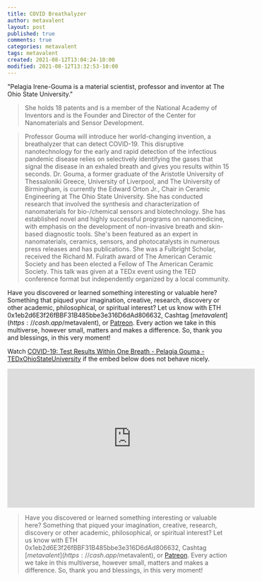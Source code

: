 ```yaml
---
title: COVID Breathalyzer
author: metavalent
layout: post
published: true
comments: true
categories: metavalent
tags: metavalent
created: 2021-08-12T13:04:24-10:00
modified: 2021-08-12T13:32:53-10:00
---
```


"Pelagia Irene-Gouma is a material scientist, professor and inventor at The Ohio State University."

> She holds 18 patents and is a member of the National Academy of Inventors and is the Founder and Director of the Center for Nanomaterials and Sensor Development.

> Professor Gouma will introduce her world-changing invention, a breathalyzer that can detect COVID-19. This disruptive nanotechnology for the early and rapid detection of the infectious pandemic disease relies on selectively identifying the gases that signal the disease in an exhaled breath and gives you results within 15 seconds. Dr. Gouma, a former graduate of the Aristotle University of Thessaloniki Greece, University of Liverpool, and The University of Birmingham, is currently the Edward Orton Jr., Chair in Ceramic Engineering at The Ohio State University. She has conducted research that involved the synthesis and characterization of nanomaterials for bio-/chemical sensors and biotechnology. She has established novel and highly successful programs on nanomedicine, with emphasis on the development of non-invasive breath and skin-based diagnostic tools. She's been featured as an expert in nanomaterials, ceramics, sensors, and photocatalysts in numerous press releases and has publications. She was a Fulbright Scholar, received the Richard M. Fulrath award of The American Ceramic Society and has been elected a Fellow of The American Ceramic Society. This talk was given at a TEDx event using the TED conference format but independently organized by a local community.

Have you discovered or learned something interesting or valuable here? Something that piqued your imagination, creative, research, discovery or other academic, philosophical, or spiritual interest? Let us know with ETH 0x1eb2d6E3f26fBBF31B485bbe3e316D6dAd806632, Cashtag [$metavalent](https://cash.app/$metavalent), or [Patreon](https://patreon.com/metavalent). Every action we take in this multiverse, however small, matters and makes a difference. So, thank you and blessings, in this very moment!

Watch [COVID-19: Test Results Within One Breath - Pelagia Gouma - TEDxOhioStateUniversity](https://youtu.be/mHKvRE7WMLg) if the embed below does not behave nicely. 

<div class="embed-container"><iframe width="560" height="315" src="https://www.youtube.com/embed/mHKvRE7WMLg" title="YouTube video player" frameborder="0" allow="accelerometer; autoplay; clipboard-write; encrypted-media; gyroscope; picture-in-picture" allowfullscreen></iframe></div>

> Have you discovered or learned something interesting or valuable here? Something that piqued your imagination, creative, research, discovery or other academic, philosophical, or spiritual interest? Let us know with ETH 0x1eb2d6E3f26fBBF31B485bbe3e316D6dAd806632, Cashtag [$metavalent](https://cash.app/$metavalent), or [Patreon](https://patreon.com/metavalent). Every action we take in this multiverse, however small, matters and makes a difference. So, thank you and blessings, in this very moment!
